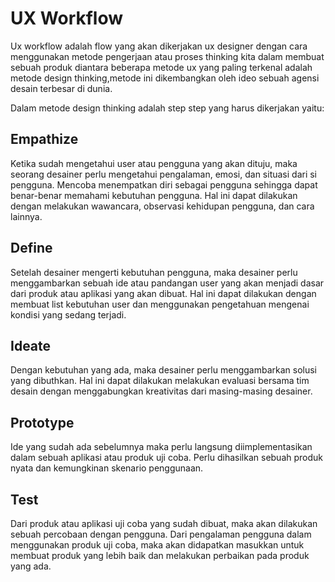 # UX Workflow

Ux workflow adalah flow yang akan dikerjakan ux designer dengan cara menggunakan metode pengerjaan atau proses thinking kita dalam membuat sebuah produk diantara beberapa metode ux yang paling terkenal adalah metode design thinking,metode ini dikembangkan oleh ideo sebuah agensi desain terbesar di dunia.

Dalam metode design thinking adalah step step yang harus dikerjakan yaitu:

## Empathize

Ketika sudah mengetahui user atau pengguna yang akan dituju, maka seorang desainer perlu mengetahui pengalaman, emosi, dan situasi dari si pengguna. Mencoba menempatkan diri sebagai pengguna sehingga dapat benar-benar memahami kebutuhan pengguna. Hal ini dapat dilakukan dengan melakukan wawancara, observasi kehidupan pengguna, dan cara lainnya.

## Define

Setelah desainer mengerti kebutuhan pengguna, maka desainer perlu menggambarkan sebuah ide atau pandangan user yang akan menjadi dasar dari produk atau aplikasi yang akan dibuat. Hal ini dapat dilakukan dengan membuat list kebutuhan user dan menggunakan pengetahuan mengenai kondisi yang sedang terjadi.

## Ideate

Dengan kebutuhan yang ada, maka desainer perlu menggambarkan solusi yang dibuthkan. Hal ini dapat dilakukan melakukan evaluasi bersama tim desain dengan menggabungkan kreativitas dari masing-masing desainer.

## Prototype

Ide yang sudah ada sebelumnya maka perlu langsung diimplementasikan dalam sebuah aplikasi atau produk uji coba. Perlu dihasilkan sebuah produk nyata dan kemungkinan skenario penggunaan.

## Test

Dari produk atau aplikasi uji coba yang sudah dibuat, maka akan dilakukan sebuah percobaan dengan pengguna. Dari pengalaman pengguna dalam menggunakan produk uji coba, maka akan didapatkan masukkan untuk membuat produk yang lebih baik dan melakukan perbaikan pada produk yang ada.
